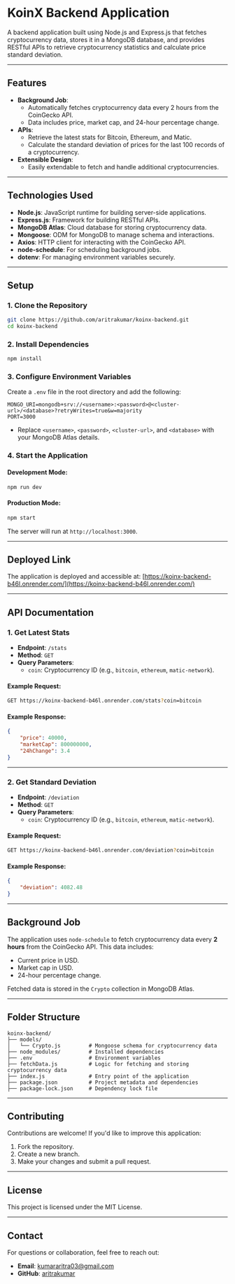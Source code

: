 # **KoinX Backend Application**

A backend application built using Node.js and Express.js that fetches cryptocurrency data, stores it in a MongoDB database, and provides RESTful APIs to retrieve cryptocurrency statistics and calculate price standard deviation.

---

## **Features**
- **Background Job**:
  - Automatically fetches cryptocurrency data every 2 hours from the CoinGecko API.
  - Data includes price, market cap, and 24-hour percentage change.
- **APIs**:
  - Retrieve the latest stats for Bitcoin, Ethereum, and Matic.
  - Calculate the standard deviation of prices for the last 100 records of a cryptocurrency.
- **Extensible Design**:
  - Easily extendable to fetch and handle additional cryptocurrencies.

---

## **Technologies Used**
- **Node.js**: JavaScript runtime for building server-side applications.
- **Express.js**: Framework for building RESTful APIs.
- **MongoDB Atlas**: Cloud database for storing cryptocurrency data.
- **Mongoose**: ODM for MongoDB to manage schema and interactions.
- **Axios**: HTTP client for interacting with the CoinGecko API.
- **node-schedule**: For scheduling background jobs.
- **dotenv**: For managing environment variables securely.

---

## **Setup**

### **1. Clone the Repository**
```bash
git clone https://github.com/aritrakumar/koinx-backend.git
cd koinx-backend
```

### **2. Install Dependencies**
```bash
npm install
```

### **3. Configure Environment Variables**
Create a `.env` file in the root directory and add the following:
```env
MONGO_URI=mongodb+srv://<username>:<password>@<cluster-url>/<database>?retryWrites=true&w=majority
PORT=3000
```
- Replace `<username>`, `<password>`, `<cluster-url>`, and `<database>` with your MongoDB Atlas details.

### **4. Start the Application**
#### Development Mode:
```bash
npm run dev
```

#### Production Mode:
```bash
npm start
```

The server will run at `http://localhost:3000`.

---

## **Deployed Link**
The application is deployed and accessible at:
[https://koinx-backend-b46l.onrender.com/](https://koinx-backend-b46l.onrender.com/)

---

## **API Documentation**

### **1. Get Latest Stats**
- **Endpoint**: `/stats`
- **Method**: `GET`
- **Query Parameters**:
  - `coin`: Cryptocurrency ID (e.g., `bitcoin`, `ethereum`, `matic-network`).

#### Example Request:
```bash
GET https://koinx-backend-b46l.onrender.com/stats?coin=bitcoin
```

#### Example Response:
```json
{
    "price": 40000,
    "marketCap": 800000000,
    "24hChange": 3.4
}
```

---

### **2. Get Standard Deviation**
- **Endpoint**: `/deviation`
- **Method**: `GET`
- **Query Parameters**:
  - `coin`: Cryptocurrency ID (e.g., `bitcoin`, `ethereum`, `matic-network`).

#### Example Request:
```bash
GET https://koinx-backend-b46l.onrender.com/deviation?coin=bitcoin
```

#### Example Response:
```json
{
    "deviation": 4082.48
}
```

---

## **Background Job**
The application uses `node-schedule` to fetch cryptocurrency data every **2 hours** from the CoinGecko API. This data includes:
- Current price in USD.
- Market cap in USD.
- 24-hour percentage change.

Fetched data is stored in the `Crypto` collection in MongoDB Atlas.

---

## **Folder Structure**
```
koinx-backend/
├── models/
│   └── Crypto.js         # Mongoose schema for cryptocurrency data
├── node_modules/         # Installed dependencies
├── .env                  # Environment variables
├── fetchData.js          # Logic for fetching and storing cryptocurrency data
├── index.js              # Entry point of the application
├── package.json          # Project metadata and dependencies
├── package-lock.json     # Dependency lock file
```

---

## **Contributing**
Contributions are welcome! If you'd like to improve this application:
1. Fork the repository.
2. Create a new branch.
3. Make your changes and submit a pull request.

---

## **License**
This project is licensed under the MIT License.

---

## **Contact**
For questions or collaboration, feel free to reach out:
- **Email**: [kumararitra03@gmail.com](mailto:kumararitra03@gmail.com)
- **GitHub**: [aritrakumar](https://github.com/aritrakumar)
